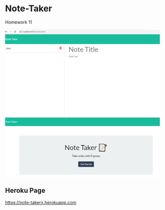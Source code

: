 # Note-Taker
 Homework 11


![page-1](public/assets/images/Capture.PNG)
![page-2](public/assets/images/Capture-2.PNG)

## Heroku Page
https://note-takerx.herokuapp.com

